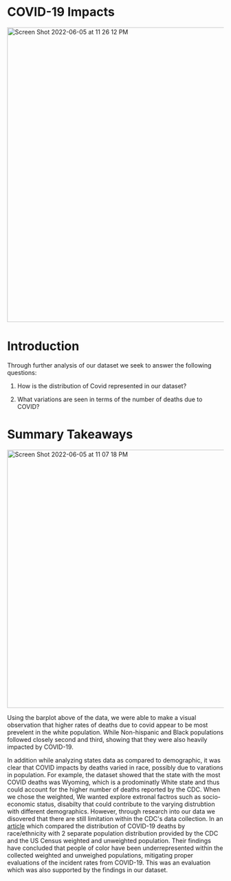 # COVID-19 Impacts
<img width="685" alt="Screen Shot 2022-06-05 at 11 26 12 PM" src="https://user-images.githubusercontent.com/104712405/172107056-8549dcf1-5220-4946-8eef-5764a86362d8.png">

# Introduction

Through further analysis of our dataset we seek to answer the following questions:
 
1. How is the distribution of Covid represented in our dataset? 

2. What variations are seen in terms of the number of deaths due to COVID?

# Summary Takeaways

<img width="600" alt="Screen Shot 2022-06-05 at 11 07 18 PM" src="https://user-images.githubusercontent.com/104712405/172106712-7237917b-bc42-44cd-a1ec-e0a6014d2a08.png">

Using the barplot above of the data, we were able to make a visual observation that higher rates of deaths due to covid appear to be most prevelent in the white population. While Non-hispanic and Black populations followed closely second and third, showing that they were also heavily impacted by COVID-19.


In addition while analyzing states data as compared to demographic, it was clear that COVID impacts by deaths varied in race, possibly due to varations in population. For example, the dataset showed that the state with the most COVID deaths was Wyoming, which is a prodominatly White state and thus could account for the higher number of deaths reported by the CDC. When we chose the weighted, We wanted explore extronal factros such as socio-economic status, disabilty that could contribute to the varying distrubtion with different demographics. However, through research into our data we disovered that there are still limitation within the CDC's data collection. In an [article](https://jamanetwork.com/journals/jamanetworkopen/fullarticle/2768722) which compared the distribution of COVID-19 deaths by race/ethnicity with 2 separate population distribution provided by the CDC and the US Census weighted and unweighted population. Their findings have concluded that people of color have been underrepresented within the collected weighted and unweighed populations, mitigating proper evaluations of the incident rates from COVID-19. This was an evaluation which was also supported by the findings in our dataset.
